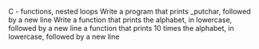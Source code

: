 C - functions, nested loops
Write a program that prints _putchar, followed by a new line
Write a function that prints the alphabet, in lowercase, followed by a new line
a function that prints 10 times the alphabet, in lowercase, followed by a new line

